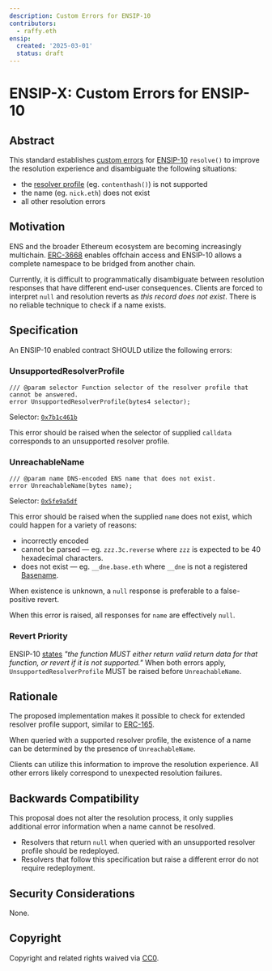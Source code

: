 ```yaml
---
description: Custom Errors for ENSIP-10 
contributors:
  - raffy.eth
ensip:
  created: '2025-03-01'
  status: draft
---
```


# ENSIP-X: Custom Errors for ENSIP-10

## Abstract

This standard establishes [custom errors](https://docs.soliditylang.org/en/latest/contracts.html#custom-errors) for [ENSIP-10](./10.md) `resolve()` to improve the resolution experience and disambiguate the following situations:

* the [resolver profile](https://github.com/ensdomains/ens-contracts/tree/staging/contracts/resolvers/profiles) (eg. `contenthash()`) is not supported
* the name (eg. `nick.eth`) does not exist
* all other resolution errors

## Motivation

ENS and the broader Ethereum ecosystem are becoming increasingly multichain.  [ERC-3668](https://eips.ethereum.org/EIPS/eip-3668) enables offchain access and ENSIP-10 allows a complete namespace to be bridged from another chain.

Currently, it is difficult to programmatically disambiguate between resolution responses that have different end-user consequences.  Clients are forced to interpret `null` and resolution reverts as *this record does not exist*.  There is no reliable technique to check if a name exists.

## Specification

An ENSIP-10 enabled contract SHOULD utilize the following errors:

### UnsupportedResolverProfile

```solidity
/// @param selector Function selector of the resolver profile that cannot be answered.
error UnsupportedResolverProfile(bytes4 selector);
```

Selector: [`0x7b1c461b`](https://adraffy.github.io/keccak.js/test/demo.html#algo=evm&s=UnsupportedResolverProfile%28bytes4%29&escape=1&encoding=utf8)

This error should be raised when the selector of supplied `calldata` corresponds to an unsupported resolver profile.

### UnreachableName

```solidity
/// @param name DNS-encoded ENS name that does not exist.
error UnreachableName(bytes name);
```

Selector: [`0x5fe9a5df`](https://adraffy.github.io/keccak.js/test/demo.html#algo=evm&s=UnreachableName%28bytes%29&escape=1&encoding=utf8)

This error should be raised when the supplied `name` does not exist, which could happen for a variety of reasons:

* incorrectly encoded
* cannot be parsed &mdash; eg. `zzz.3c.reverse` where `zzz` is expected to be 40 hexadecimal characters.
* does not exist &mdash; eg. `__dne.base.eth` where `__dne` is not a registered [Basename](https://www.base.org/names).

When existence is unknown, a `null` response is preferable to a false-positive revert.

When this error is raised, all responses for `name` are effectively `null`.

### Revert Priority

ENSIP-10 [states](./10.md#specification) *"the function MUST either return valid return data for that function, or revert if it is not supported."*  When both errors apply, `UnsupportedResolverProfile` MUST be raised before `UnreachableName`.

## Rationale

The proposed implementation makes it possible to check for extended resolver profile support, similar to [ERC-165](https://eips.ethereum.org/EIPS/eip-165).

When queried with a supported resolver profile, the existence of a name can be determined by the presence of `UnreachableName`.

Clients can utilize this information to improve the resolution experience.  All other errors likely correspond to unexpected resolution failures.

## Backwards Compatibility

This proposal does not alter the resolution process, it only supplies additional error information when a name cannot be resolved.

* Resolvers that return `null` when queried with an unsupported resolver profile should be redeployed.
* Resolvers that follow this specification but raise a different error do not require redeployment.

## Security Considerations

None.

## Copyright

<!-- Just leave this how it is -->
Copyright and related rights waived via [CC0](https://creativecommons.org/publicdomain/zero/1.0/).
